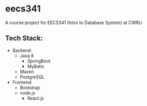 # eecs341
A course project for EECS341 (Intro to Database System) at CWRU

## Tech Stack:

- Backend:
  - Java 8
    - SpringBoot
    - MyBatis
  - Maven
  - PostgreSQL
- Frontend:
  - Bootstrap
  - node.js
    - React.js
